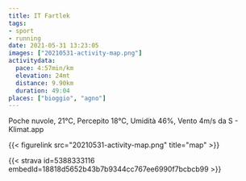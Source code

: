 ```yaml
---
title: IT Fartlek
tags:
- sport
- running
date: 2021-05-31 13:23:05
images: ["20210531-activity-map.png"]
activitydata:
  pace: 4:57min/km
  elevation: 24mt
  distance: 9.90km
  duration: 49:04
places: ["bioggio", "agno"]
---
```


Poche nuvole, 21°C, Percepito 18°C, Umidità 46%, Vento 4m/s da S - Klimat.app

<!--more-->


{{< figurelink src="20210531-activity-map.png" title="map" >}}


{{< strava id=5388333116 embedId=18818d5652b43b7b9344cc767ee6990f7bcbcb99 >}}
